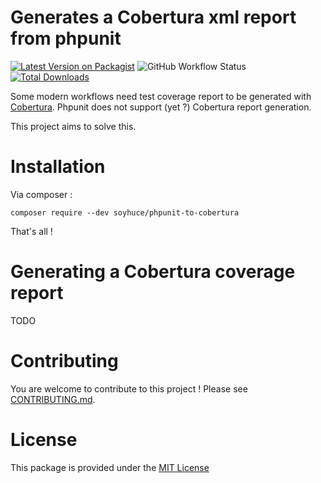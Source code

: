 # Generates a Cobertura xml report from phpunit

[![Latest Version on Packagist](https://img.shields.io/packagist/v/soyhuce/phpunit-to-cobertura.svg?style=flat-square)](https://packagist.org/packages/soyhuce/phpunit-to-cobertura)
![GitHub Workflow Status](https://img.shields.io/github/workflow/status/soyhuce/phpunit-to-cobertura/run-tests?label=tests&style=flat-square)
[![Total Downloads](https://img.shields.io/packagist/dt/soyhuce/phpunit-to-cobertura.svg?style=flat-square)](https://packagist.org/packages/soyhuce/phpunit-to-cobertura)

Some modern workflows need test coverage report to be generated with [Cobertura](http://cobertura.github.io/cobertura/). Phpunit does not support (yet ?) Cobertura report generation.

This project aims to solve this.

# Installation

Via composer :
```shell script
composer require --dev soyhuce/phpunit-to-cobertura
```

That's all !

# Generating a Cobertura coverage report

TODO

# Contributing

You are welcome to contribute to this project ! Please see [CONTRIBUTING.md](CONTRIBUTING.md).

# License

This package is provided under the [MIT License](LICENSE.md)
